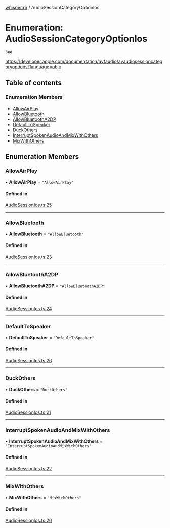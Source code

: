 [whisper.rn](../README.md) / AudioSessionCategoryOptionIos

# Enumeration: AudioSessionCategoryOptionIos

**`See`**

https://developer.apple.com/documentation/avfaudio/avaudiosessioncategoryoptions?language=objc

## Table of contents

### Enumeration Members

- [AllowAirPlay](AudioSessionCategoryOptionIos.md#allowairplay)
- [AllowBluetooth](AudioSessionCategoryOptionIos.md#allowbluetooth)
- [AllowBluetoothA2DP](AudioSessionCategoryOptionIos.md#allowbluetootha2dp)
- [DefaultToSpeaker](AudioSessionCategoryOptionIos.md#defaulttospeaker)
- [DuckOthers](AudioSessionCategoryOptionIos.md#duckothers)
- [InterruptSpokenAudioAndMixWithOthers](AudioSessionCategoryOptionIos.md#interruptspokenaudioandmixwithothers)
- [MixWithOthers](AudioSessionCategoryOptionIos.md#mixwithothers)

## Enumeration Members

### AllowAirPlay

• **AllowAirPlay** = ``"AllowAirPlay"``

#### Defined in

[AudioSessionIos.ts:25](https://github.com/mybigday/whisper.rn/blob/9a3a410/src/AudioSessionIos.ts#L25)

___

### AllowBluetooth

• **AllowBluetooth** = ``"AllowBluetooth"``

#### Defined in

[AudioSessionIos.ts:23](https://github.com/mybigday/whisper.rn/blob/9a3a410/src/AudioSessionIos.ts#L23)

___

### AllowBluetoothA2DP

• **AllowBluetoothA2DP** = ``"AllowBluetoothA2DP"``

#### Defined in

[AudioSessionIos.ts:24](https://github.com/mybigday/whisper.rn/blob/9a3a410/src/AudioSessionIos.ts#L24)

___

### DefaultToSpeaker

• **DefaultToSpeaker** = ``"DefaultToSpeaker"``

#### Defined in

[AudioSessionIos.ts:26](https://github.com/mybigday/whisper.rn/blob/9a3a410/src/AudioSessionIos.ts#L26)

___

### DuckOthers

• **DuckOthers** = ``"DuckOthers"``

#### Defined in

[AudioSessionIos.ts:21](https://github.com/mybigday/whisper.rn/blob/9a3a410/src/AudioSessionIos.ts#L21)

___

### InterruptSpokenAudioAndMixWithOthers

• **InterruptSpokenAudioAndMixWithOthers** = ``"InterruptSpokenAudioAndMixWithOthers"``

#### Defined in

[AudioSessionIos.ts:22](https://github.com/mybigday/whisper.rn/blob/9a3a410/src/AudioSessionIos.ts#L22)

___

### MixWithOthers

• **MixWithOthers** = ``"MixWithOthers"``

#### Defined in

[AudioSessionIos.ts:20](https://github.com/mybigday/whisper.rn/blob/9a3a410/src/AudioSessionIos.ts#L20)
